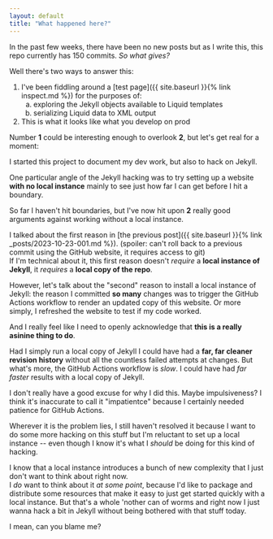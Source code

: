 ```yaml
---
layout: default
title: "What happened here?"
---
```


<style>
   li li {
      list-style-type: lower-alpha;
   }
</style>
In the past few weeks, there have been no new posts but as I write this, this repo currently has 150 commits.  *So what gives?*

Well there's two ways to answer this:

1.  I've been fiddling around a [test page]({{ site.baseurl }}{% link inspect.md %}) for the purposes of:
    1.  exploring the Jekyll objects available to Liquid templates
    2. serializing Liquid data to XML output
2.  This is what it looks like what you develop on prod

Number **1** could be interesting enough to overlook **2**, but let's get real for a moment:

I started this project to document my dev work, but also to hack on Jekyll.

One particular angle of the Jekyll hacking was to try setting up a website **with no local instance** mainly to see 
just how far I can get before I hit a boundary.

So far I haven't hit boundaries, but I've now hit upon **2** really good arguments against working without a local instance.

I talked about the first reason in [the previous post]({{ site.baseurl }}{% link _posts/2023-10-23-001.md %}).
(spoiler: can't roll back to a previous commit using the GitHub website, it requires access to git)  
If I'm technical about it, this first reason doesn't *require* a **local instance of Jekyll**, it *requires* a **local copy of the repo**.

However, let's talk about the "second" reason to install a local instance of Jekyll:  the reason I committed **so many** changes
was to trigger the GitHub Actions workflow to render an updated copy of this website.  Or more simply, I refreshed the website
to test if my code worked.

And I really feel like I need to openly acknowledge that **this is a really asinine thing to do**.

Had I simply run a local copy of Jekyll I could have had a **far, far cleaner revision history** without all the countless 
failed attempts at changes.  But what's more, the GitHub Actions workflow is *slow*.  I could have had *far faster* results
with a local copy of Jekyll.

I don't really have a good excuse for why I did this.  Maybe impulsiveness?  I think it's inaccurate to call it "impatientce"
because I certainly needed patience for GitHub Actions.

Wherever it is the problem lies, I still haven't resolved it because I want to do some more hacking on this stuff but I'm reluctant
to set up a local instance -- even though I know it's what I *should* be doing for this kind of hacking.

I know that a local instance introduces a bunch of new complexity that I just don't want to think about right now.  
I *do* want to think about it *at some point*, because I'd like to package and distribute some resources that make it easy to
just get started quickly with a local instance.  But that's a whole 'nother can of worms and right now I just wanna hack a bit
in Jekyll without being bothered with that stuff today.

I mean, can you blame me?
